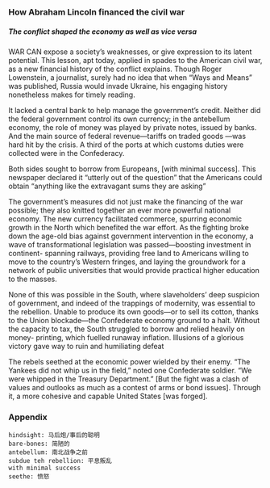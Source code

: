 ### How Abraham Lincoln financed the civil war

##### The conflict shaped the economy as well as vice versa

WAR CAN expose a society’s weaknesses, or give expression to its latent potential. This lesson, apt today, applied in spades to the American civil war, as a new financial history of the conflict explains. Though Roger Lowenstein, a journalist, surely had no idea that when “Ways and Means” was published, Russia would invade Ukraine, his engaging history nonetheless makes for timely reading.

It lacked a central bank to help manage the government’s credit. Neither did the federal government control its own currency; in the antebellum economy, the role of money was played by private notes, issued by banks. And the main source of federal revenue—tariffs on traded goods —was hard hit by the crisis. A third of the ports at which customs duties were collected were in the Confederacy.

Both sides sought to borrow from Europeans, [with minimal success]. This newspaper declared it “utterly out of the question” that the Americans could obtain “anything like the extravagant sums they are asking”

The government’s measures did not just make the financing of the war possible; they also knitted together an ever more powerful national economy. The new currency facilitated commerce, spurring economic growth in the North which benefited the war effort. As the fighting broke down the age-old bias against government intervention in the economy, a wave of transformational legislation was passed—boosting investment in continent- spanning railways, providing free land to Americans willing to move to the country’s Western fringes, and laying the groundwork for a network of public universities that would provide practical higher education to the masses.

None of this was possible in the South, where slaveholders’ deep suspicion of government, and indeed of the trappings of modernity, was essential to the rebellion. Unable to produce its own goods—or to sell its cotton, thanks to the Union blockade—the Confederate economy ground to a halt. Without the capacity to tax, the South struggled to borrow and relied heavily on money- printing, which fuelled runaway inflation. Illusions of a glorious victory gave way to ruin and humiliating defeat

The rebels seethed at the economic power wielded by their enemy. “The Yankees did not whip us in the field,” noted one Confederate soldier. “We were whipped in the Treasury Department.” [But the fight was a clash of values and outlooks as much as a contest of arms or bond issues]. Through it, a more cohesive and capable United States [was forged].

### Appendix
```
hindsight: 马后炮/事后的聪明
bare-bones: 简陋的
antebellum: 南北战争之前
subdue teh rebellion: 平息叛乱
with minimal success
seethe: 愤怒
```